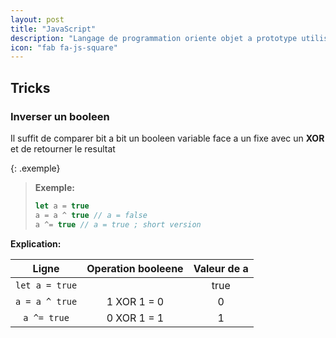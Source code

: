 ```yaml
---
layout: post
title: "JavaScript"
description: "Langage de programmation oriente objet a prototype utilise dans les pages webs et les serveurs"
icon: "fab fa-js-square"
---
```


## Tricks
### Inverser un booleen
Il suffit de comparer bit a bit un booleen variable face a un fixe avec un **XOR** et de retourner le resultat

{: .exemple}
> **Exemple:** 
> 
> ```js
> let a = true
> a = a ^ true // a = false
> a ^= true // a = true ; short version
> ```

**Explication:**

| Ligne | Operation booleene | Valeur de a |
|:-----:|:------------------:|:-----------:|
| `let a = true` | | true|
| `a = a ^ true` | 1 XOR 1 = 0 | 0 |
| `a ^= true` | 0 XOR 1 = 1 | 1 |